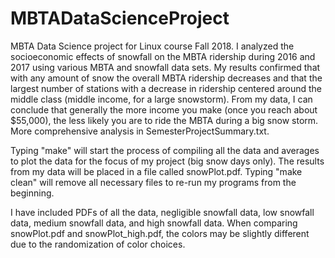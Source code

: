 # MBTADataScienceProject
MBTA Data Science project for Linux course Fall 2018. I analyzed the socioeconomic effects of snowfall on the MBTA ridership during 2016 and 2017 using various MBTA and snowfall data sets. My results confirmed that with any amount of snow the overall MBTA ridership decreases and that the largest number of stations with a decrease in ridership centered around the middle class (middle income, for a large snowstorm). From my data, I can conclude that generally the more income you make (once you reach about $55,000), the less likely you are to ride the MBTA during a big snow storm. More comprehensive analysis in SemesterProjectSummary.txt.

Typing "make" will start the process of compiling all the data and averages to plot the data for the focus of my project (big snow days only). The results from my data will be placed in a file called snowPlot.pdf. Typing "make clean" will remove all necessary files to re-run my programs from the beginning.

I have included PDFs of all the data, negligible snowfall data, low snowfall data, medium snowfall data, and high snowfall data. When comparing snowPlot.pdf and snowPlot_high.pdf, the colors may be slightly different due to the randomization of color choices.
